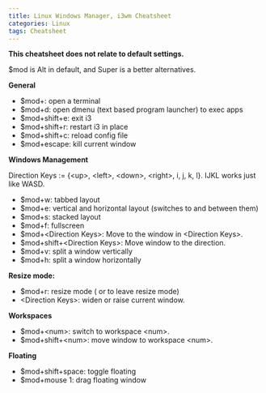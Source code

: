```yaml
---
title: Linux Windows Manager, i3wm Cheatsheet
categories: Linux
tags: Cheatsheet
---
```


**This cheatsheet does not relate to default settings.**

$mod is Alt in default, and Super is a better alternatives.

**General**
 
* $mod+<Enter>: open a terminal
* $mod+d: open dmenu (text based program launcher) to exec apps
* $mod+shift+e: exit i3
* $mod+shift+r: restart i3 in place
* $mod+shift+c: reload config file
* $mod+escape: kill current window

**Windows Management**

Direction Keys := {\<up\>, \<left\>, \<down\>, \<right\>, i, j, k, l}. IJKL works just like WASD.
* $mod+w: tabbed layout
* $mod+e: vertical and horizontal layout (switches to and between them)
* $mod+s: stacked layout
* $mod+f: fullscreen
* $mod+\<Direction Keys\>: Move to the window in \<Direction Keys\>.
* $mod+shift+\<Direction Keys\>: Move window to the direction.
* $mod+v: split a window vertically
* $mod+h: split a window horizontally

**Resize mode:**
* $mod+r: resize mode ( or to leave resize mode)
* \<Direction Keys\>: widen or raise current window.

**Workspaces**

* $mod+\<num\>: switch to workspace \<num\>.
* $mod+shift+\<num\>: move window to workspace \<num\>.

**Floating**

* $mod+shift+space: toggle floating
* $mod+mouse 1: drag floating window

